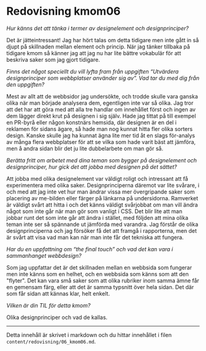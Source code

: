 ---
---
Redovisning kmom06
=========================


*Hur känns det att tänka i termer av designelement och designprinciper?*

Det är jätteintressant! Jag har hört talas om detta tidigare men inte gått in så djupt på skillnaden mellan element och princip. När jag tänker tillbaka på tidigare kmom så känner jag att jag nu har lite bättre vokabulär för att beskriva saker som jag gjort tidigare.

*Finns det något speciellt du vill lyfta fram från uppgiften “Utvärdera designprinciper som webbplatser använder sig av”. Vad tar du med dig från den uppgiften?*

Mest av allt att de webbsidor jag undersökte, och trodde skulle vara ganska olika när man började analysera dem, egentligen inte var så olika. Jag tror att det har att göra med att alla tre handlar om innehållet först och ingen av dem lägger direkt krut på designen i sig själv. Hade jag tittat på till exempel en PR-byrå eller någon konstnärs hemsida, där designen är en del i reklamen för sidans ägare, så hade man nog kunnat hitta fler olika sorters design. Kanske skulle jag ha kunnat ägna lite mer tid åt en slags för-analys av många flera webbplatser för att se vilka som hade varit bäst att jämföra, men å andra sidan blir det ju lite dubbelarbete om man gör så.

*Berätta fritt om arbetet med dina teman som bygger på designelement och designprinciper, hur gick det att jobba med designen på det sättet?*

Att jobba med olika designelement var väldigt roligt och intressant att få experimentera med olika saker. Designprinciperna däremot var lite svårare, i och med att jag inte vet hur man ändrar vissa mer övergripande saker som placering av me-bilden eller färger på länkarna på undersidorna. Ramverket är väldigt svårt att hitta i och det känns väldigt svårjobbat om man vill ändra något som inte går när man gör som vanligt i CSS. Det blir lite att man jobbar runt det som inte går att ändra i stället, med följden att mina olika teman inte ser så spännande ut jämförda med varandra. Jag förstår de olika designprinciperna och jag försöker få det att framgå i rapporterna, men det är svårt att visa vad man kan när man inte får det tekniska att fungera.

*Har du en uppfattning om “the final touch” och vad det kan vara i sammanhanget webbdesign?*

Som jag uppfattar det är det skillnaden mellan en webbsida som fungerar men inte känns som en helhet, och en webbsida som känns som att den "flyter". Det kan vara små saker som att olika rubriker inom samma ämne får en gemensam färg, eller att det är samma typsnitt över hela sidan. Det där som får sidan att kännas klar, helt enkelt. 

*Vilken är din TIL för detta kmom?*

Olika designprinciper och vad de kallas.


***

Detta innehåll är skrivet i markdown och du hittar innehållet i filen `content/redovisning/06_kmom06.md`.
